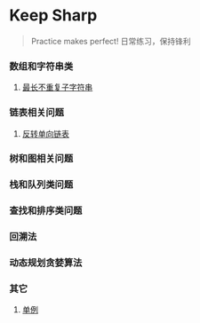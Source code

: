 # Keep Sharp 
> Practice makes perfect! 日常练习，保持锋利

### 数组和字符串类
1. [最长不重复子字符串](problems/p02_longest_substring_without_repeat_chars.py)
### 链表相关问题
1. [反转单向链表](problems/p03_reverse_single_linked_list.py)
### 树和图相关问题
### 栈和队列类问题
### 查找和排序类问题
### 回溯法
### 动态规划贪婪算法
### 其它
1. [单例](problems/p01_singleton.py)
